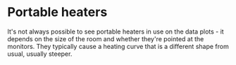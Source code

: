 # Portable heaters

It's not always possible to see portable heaters in  use on the data plots - it depends on the size of the room and whether they're pointed at the monitors.  They typically cause a heating curve that is a different shape from usual, usually steeper.  